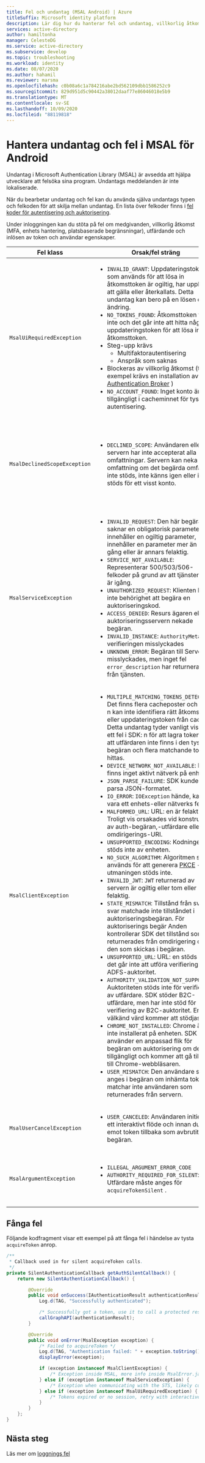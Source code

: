 ```yaml
---
title: Fel och undantag (MSAL Android) | Azure
titleSuffix: Microsoft identity platform
description: Lär dig hur du hanterar fel och undantag, villkorlig åtkomst och anspråk på anspråk i MSAL Android-program.
services: active-directory
author: hamiltonha
manager: CelesteDG
ms.service: active-directory
ms.subservice: develop
ms.topic: troubleshooting
ms.workload: identity
ms.date: 08/07/2020
ms.author: hahamil
ms.reviewer: marsma
ms.openlocfilehash: c0b08a6c1a784216abe2bd562109dbb1586252c9
ms.sourcegitcommit: 829d951d5c90442a38012daaf77e86046018e5b9
ms.translationtype: MT
ms.contentlocale: sv-SE
ms.lasthandoff: 10/09/2020
ms.locfileid: "88119818"
---
```

# <a name="handle-exceptions-and-errors-in-msal-for-android"></a>Hantera undantag och fel i MSAL för Android

Undantag i Microsoft Authentication Library (MSAL) är avsedda att hjälpa utvecklare att felsöka sina program. Undantags meddelanden är inte lokaliserade.

När du bearbetar undantag och fel kan du använda själva undantags typen och felkoden för att skilja mellan undantag.  En lista över felkoder finns i [fel koder för autentisering och auktorisering](reference-aadsts-error-codes.md).

Under inloggningen kan du stöta på fel om medgivanden, villkorlig åtkomst (MFA, enhets hantering, platsbaserade begränsningar), utfärdande och inlösen av token och användar egenskaper.


|Fel klass | Orsak/fel sträng| Så här hanterar du |
|-----------|------------|----------------|
|`MsalUiRequiredException`| <ul><li>`INVALID_GRANT`: Uppdateringstoken som används för att lösa in åtkomsttoken är ogiltig, har upphört att gälla eller återkallats. Detta undantag kan bero på en lösen ords ändring. </li><li>`NO_TOKENS_FOUND`: Åtkomsttoken finns inte och det går inte att hitta någon uppdateringstoken för att lösa in åtkomsttoken.</li> <li>Steg-upp krävs<ul><li>Multifaktorautentisering</li><li>Anspråk som saknas</li></ul></li><li>Blockeras av villkorlig åtkomst (till exempel krävs en installation av [Authentication Broker](./brokered-auth.md) )</li><li>`NO_ACCOUNT_FOUND`: Inget konto är tillgängligt i cacheminnet för tyst autentisering.</li></ul> |Anropa `acquireToken()` för att uppmana användaren att ange sitt användar namn och lösen ord och eventuellt godkänna och utföra Multi Factor Authentication.|
|`MsalDeclinedScopeException`|<ul><li>`DECLINED_SCOPE`: Användaren eller servern har inte accepterat alla omfattningar. Servern kan neka en omfattning om det begärda omfånget inte stöds, inte känns igen eller inte stöds för ett visst konto. </li></ul>| Utvecklaren bör bestämma om du vill fortsätta autentiseringen med de beviljade omfattningarna eller avsluta autentiseringsprocessen. Alternativ för att skicka begäran om Hämta token endast för beviljade omfattningar och tillhandahålla tips för vilka behörigheter som har beviljats genom att skicka `silentParametersForGrantedScopes` och anropa `acquireTokenSilent` . |
|`MsalServiceException`|<ul><li>`INVALID_REQUEST`: Den här begäran saknar en obligatorisk parameter, innehåller en ogiltig parameter, innehåller en parameter mer än en gång eller är annars felaktig. </li><li>`SERVICE_NOT_AVAILABLE`: Representerar 500/503/506-felkoder på grund av att tjänsten inte är igång. </li><li>`UNAUTHORIZED_REQUEST`: Klienten har inte behörighet att begära en auktoriseringskod.</li><li>`ACCESS_DENIED`: Resurs ägaren eller auktoriseringsservern nekade begäran.</li><li>`INVALID_INSTANCE`: `AuthorityMetadata` verifieringen misslyckades</li><li>`UNKNOWN_ERROR`: Begäran till Server misslyckades, men inget fel `error_description` har returnerats från tjänsten.</li><ul>| Den här undantags klassen representerar fel vid kommunikation med tjänsten, kan vara från behörighets-eller token-slutpunkterna. MSAL läser fel och error_description från Server svaret. De här felen löses vanligt vis genom att du korrigerar appars konfigurationer i kod eller i registrerings portalen för appen. Sällan ett avbrott i tjänsten kan utlösa den här varningen, som bara kan begränsas genom att vänta på att tjänsten ska återställas.  |
|`MsalClientException`|<ul><li> `MULTIPLE_MATCHING_TOKENS_DETECTED`: Det finns flera cacheposter och SDK: n kan inte identifiera rätt åtkomst eller uppdateringstoken från cachen. Detta undantag tyder vanligt vis på ett fel i SDK: n för att lagra token eller att utfärdaren inte finns i den tysta begäran och flera matchande token hittas. </li><li>`DEVICE_NETWORK_NOT_AVAILABLE`: Det finns inget aktivt nätverk på enheten. </li><li>`JSON_PARSE_FAILURE`: SDK kunde inte parsa JSON-formatet.</li><li>`IO_ERROR`: `IOException` hände, kan vara ett enhets-eller nätverks fel. </li><li>`MALFORMED_URL`: URL: en är felaktig. Troligt vis orsakades vid konstruktion av auth-begäran,-utfärdare eller omdirigerings-URI. </li><li>`UNSUPPORTED_ENCODING`: Kodningen stöds inte av enheten. </li><li>`NO_SUCH_ALGORITHM`: Algoritmen som används för att generera [PKCE](https://tools.ietf.org/html/rfc7636) -utmaningen stöds inte. </li><li>`INVALID_JWT`: `JWT` returnerad av servern är ogiltig eller tom eller felaktig. </li><li>`STATE_MISMATCH`: Tillstånd från svars svar matchade inte tillståndet i auktoriseringsbegäran. För auktoriserings begär Anden kontrollerar SDK det tillstånd som returnerades från omdirigering och den som skickas i begäran. </li><li>`UNSUPPORTED_URL`: URL: en stöds inte, det går inte att utföra verifiering av ADFS-auktoritet. </li><li> `AUTHORITY_VALIDATION_NOT_SUPPORTED`: Auktoriteten stöds inte för verifiering av utfärdare. SDK stöder B2C-utfärdare, men har inte stöd för verifiering av B2C-auktoritet. Endast välkänd värd kommer att stödjas. </li><li>`CHROME_NOT_INSTALLED`: Chrome är inte installerat på enheten. SDK använder en anpassad flik för begäran om auktorisering om det är tillgängligt och kommer att gå tillbaka till Chrome-webbläsaren. </li><li>`USER_MISMATCH`: Den användare som anges i begäran om inhämta token matchar inte användaren som returnerades från servern.</li></ul>|Den här undantags klassen representerar allmänna fel som är lokala i biblioteket. Dessa undantag kan hanteras genom att korrigera begäran.|
|`MsalUserCancelException`|<ul><li>`USER_CANCELED`: Användaren initierade ett interaktivt flöde och innan du tar emot token tillbaka som avbrutit begäran. </li></ul>||
|`MsalArgumentException`|<ul><li>`ILLEGAL_ARGUMENT_ERROR_CODE`</li><li>`AUTHORITY_REQUIRED_FOR_SILENT`: Utfärdare måste anges för `acquireTokenSilent` .</li></ul>|De här felen kan begränsas av utvecklaren som korrigerar argument och säkerställer aktivitet för interaktiv autentisering, motringning för slut för ande, omfattningar och ett konto med ett giltigt ID har angetts.|


## <a name="catching-errors"></a>Fånga fel

Följande kodfragment visar ett exempel på att fånga fel i händelse av tysta `acquireToken` anrop.

```java
/**
 * Callback used in for silent acquireToken calls.
 */
private SilentAuthenticationCallback getAuthSilentCallback() {
    return new SilentAuthenticationCallback() {

        @Override
        public void onSuccess(IAuthenticationResult authenticationResult) {
            Log.d(TAG, "Successfully authenticated");

            /* Successfully got a token, use it to call a protected resource - MSGraph */
            callGraphAPI(authenticationResult);
        }

        @Override
        public void onError(MsalException exception) {
            /* Failed to acquireToken */
            Log.d(TAG, "Authentication failed: " + exception.toString());
            displayError(exception);

            if (exception instanceof MsalClientException) {
                /* Exception inside MSAL, more info inside MsalError.java */
            } else if (exception instanceof MsalServiceException) {
                /* Exception when communicating with the STS, likely config issue */
            } else if (exception instanceof MsalUiRequiredException) {
                /* Tokens expired or no session, retry with interactive */
            }
        }
    };
}
```

## <a name="next-steps"></a>Nästa steg 

Läs mer om [loggnings fel](./msal-logging.md?tabs=android)